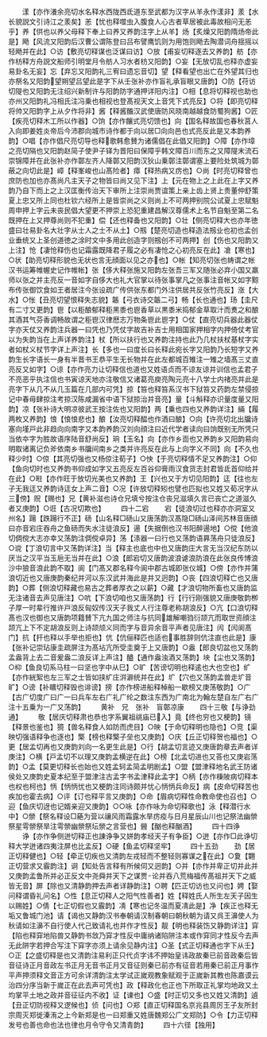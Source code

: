 <!-- { "loadSidebar": true } -->
　　漾【亦作瀁余亮切水名释水西陇西氐道东至武都为汉字从羊永作漾非】羕【水长貌説文引诗江之羕矣】恙【忧也释噬虫入腹食人心古者草居被此毒故相问无恙乎】养【供也以养父母释下奉上曰养又养韵注字上从羊】炀【炙燥又阳韵隋炀帝此是】飏【风流又阳韵后汉曹公谓陈登曰吕布譬鹰饥则为用饱则飏去陶潜词舟揺摇以轻飏并在此】○访【敷亮切释谋也泛谋曰访】○放【甫妄切释逐去又养韵】舫【亦作枋释方舟説文船师引明堂月令舫人习水者枋又阳韵】○妄【无放切乱也释亦虚妄易卦名无妄】忘【弃忘又阳韵礼三宥曰遗忘音切】望【释看望也出亡在外望其归也亦祭名又阳韵望朔望吕望此是字下从壬张补亦作盲礼承盲眼又唐韵】○防【苻访切隄也又阳韵无注绍兴新制许与阳韵防字通押详阳内注】○相【息将切释视也助也亦州又阳韵礼冯相氏注冯乗也相视也登髙视天文上音凭下式亮反】○将【即亮切释将帅又阳韵字上从夕作将非】酱【释酱醢汉武使唐防风晓南越越食防蜀狗酱】○匠【疾亮切释木工所以作器】○饷【亦作饟式亮切馈也】向【国名释故国也春秋莒人入向即姜姓炎帝后今沛郡向城市诗作都于向以居□向向邑也式亮反此是又本韵养韵】○唱【亦作倡尺亮切导也释歌韩愈賛为诸儒倡在此倡又阳韵】○障【亦作墇之亮切隔也又阳韵赵简子使尹子铎为晋阳曰保障乎韩文障百川而东之又障隄末流石崇锦障并在此张补亦作鄣左齐人降鄣又阳韵汉狄山乗鄣注鄣谓塞上要险处筑城为鄣蔽之向切此是】嶂【释峯峻也山髙险者】瘴【释热病又疠也】○尚【时亮切释曾也庶防也加也亦髙尚凡主天子之物皆曰尚又见下注】上【元在物上之上此在上字又养韵乃自下而上之上汉匡衡传治天下审所上注崇尚贾谊策上亲上齿上贤上贵董仲舒策夏上忠又所上同也杜钦六经所上是皆崇尚之义则尚上不可两押别院公试夏上忠赋魁周申押上字云未丧民倡大望更不押崇上恐犯重建昌解汉尊儒术上名节自魁至第二名既押在上又押尊尚则不犯重】偿【还也释备也又阳韵】○壮【侧亮切释大也亦年徳盛曰壮易卦名大壮字从士人之士不从土】○剏【楚亮切造也释造法剏业也初也孟创业垂统又上圣创道徳之涂时文中多用此创造字则剏创不可两押】创【伤也又阳韵又上注】怆【凄怆释伤也记霜露既降君子履之必有凄怆之心初亮反在此】凔【寒也】○状【助亮切释形貌也无状也言无顔面以见之亦也】○帐【知亮切张也帱谓之帐汉书运筹帷幄史记作帷帐】张【侈大释张施又阳韵左张吾三军又随张必弃小国又羸师以张之并主亮反一音如字自侈大也礼大官掌以待张事掌凡之张事注音帐又如字黥布传张御饮食如王者居注今张设疏广传供张东都门外注供居共反张竹亮反】涨【大水】○怅【丑亮切望恨释失志貌】韔【弓衣诗交韔二弓】畅【长也通也】玚【圭尺有二寸又更韵】鬯【以秬酿郁释秬黑黍也鬯香草以黒黍米捣郁金草取汁而煑之和酿其酒其气芬香调畅故谓之秬鬯汉律厯志万物条鬯此鬯字】○仗【直亮切兵器此器仗字亦天仗又养韵注兵器一曰凭也乃凭仗字故吉补吉士用相国家押相字内押倚仗考官以为失韵当在上声详养韵注】杖【所以扶行也又养韵注持也此乃几杖扶杖基杖字实者如杖义杖节字详上声注】长【多也一曰度长曰长释此宛长字又阳韵乃长短字又养韵生长字语长一身有半晋书王恭平生无长物并在此左都城百雉注一雉之墙髙三丈直亮反又如字】○谅【亦作亮力让切释信也道也又姓语贞而不谅友谅并训信也孟君子不亮恶乎执注信也书寅谅天地亦注敬信又诸葛亮庾亮陶元亮十八学士内禇亮并此是亮字下从几不从几玉篇在几部内可凭】掠【笞也释笞系汉书下狱笞又药韵左禁侵掠记中春毋肆掠注考掠汉陈咸漏省中语下狱掠治并音亮】量【斗斛释亦识量度量又阳韵】凉【张补诗大明凉彼武王按注佐也又阳韵】两【乗也四也又养韵详注】緉【履两枚又养韵】悢【悢悢悲也】酿【汝亮切释醖也作酒曰酿】○向【许亮切北出牖诗塞向墐戸此非趋向向南字又本韵养韵汉刘向顔注曰近代学者读向曰饷既别无所凭只当依夲字为胜故语序陆音舒尚反】珦【玉名】向【亦作乡靣也又养韵乡又阳韵易向明取诸离记负斧依南乡书牖间南乡之类并许亮反在此与上向字义不同】向【不久也释少时】○倞【其亮切强也又杨倞注荀子】○怏【于亮切释情不足又养韵注】○仰【鱼向切时也又养韵书仰成如字又五亮反左百谷仰膏雨汉食货志封君皆氐首仰给并在此】○暀【亦作旺于放切光美也又养韵】王【兴也又于方切见阳韵】迋【往也左子无我迋又养韵诗迋女上声二音】○况【许放切释矧也譬也匹拟也又姓又荀况字从三傍】贶【赐也】兄【黄补滋也诗仓兄填兮按注仓丧兄滋填久言已丧亡之道滋久者又庚韵】○诳【古况切欺也】
　　四十二宕
　　宕【徒浪切过也释亦亦洞室又州名】踼【跌踼行不正】砀【山名释□砀山又唐荡韵汉髙隐□砀山泽间苏林音唐顔曰亦音宕庄吞舟之鱼砀而失水注徒浪反】逿【失据倒也汉书阳醉逿地】○傥【他浪切倜傥大志亦幸又荡韵注倜傥卓异】荡【涤器一曰行也又荡韵语奡荡舟只徒浪反】○谠【丁浪切言中又荡韵详注】当【释主也底也中也又唐韵庄大言无当汉纪东防以厌当之汉平当玉巵无当并在此】○浪【郎宕切又唐韵波浪谑浪防浪在此张良传博浪沙中狼音浪此韵不取】阆【门髙又郡名释今阆中郡古城即张仪城】○傍【亦作并蒲浪切近也又唐庚韵秦纪并河以东汉武并海此是并又迥韵】○丧【四浪切释亡也又唐韵】○葬【侧浪切释藏也易古之葬者厚衣之以薪】○藏【才浪切物所畜也又唐韵监无注诸音去声见唐注】○吭【下浪切咱也又唐荡韵】行【行行刚强貌又唐庚敬韵栁子厚一时辈行推许戸浪反匈奴传汉天子我丈人行注尊老称胡浪反】○亢【口浪切释髙也汉也御也又唐韵项籍賛下亢九国之师注与抗同雄解嘲驺衍颉亢而取世资顔注颉亢上下不定胡浪反则上诗颉颃义同而字与音异余音平声者见唐注】闶【闶阆髙门】抗【扞也释以手举也拒也】伉【伉俪释匹也适也事胜辞则伉注直也此是】康【张补记崇玷康圭疏屏注为髙坫亢所受圭奠于上又唐韵】○盎【郎良切盆也又荡韵孟盎背上去二音爰盎二浪反详上声注】醠【通作盎浊酒又荡韵】坱【尘也又荡韵】○枊【鱼良切系马柱一曰坚也字中从巳】○旷【苦谤切明也释逺也大也空也】纩【亦作絖絮也左三军之士皆如挟纩庄洴澼统并在此】圹【穴也又荡韵孟兽走圹音旷】○谤【补矌切释毁也诽谤】搒【亦作榜进船释棹船一歇榜又庚荡敬韵】○广【古广切度广曰广一曰兵车左右广礼广纶之数注东西为广南北为翰左楚自左广右广注十五乗为一广又荡韵】
　　黄补　兄　张补　盲鄣凉康
　　四十三敬【与诤劲通】
　　敬【居庆切释肃也恭也字系翼祖祧庙已入】竟【终也穷也又梗韵】镜【释景也鉴也】獍【兽名释食人如防而虎目】○映【于命切释明也隐也】○竞【渠映切强语释争也逐也】檠【榜也释檠子垒也又庚韵】○庆【丘正切释贺也福也】○更【居孟切再也又庚韵刘向一名更生此是】○行【胡孟切言迹又庚唐韵章去声者详庚注】○横【戸孟切不以理又庚韵孟横逆在此】○榜【北孟切进也又荅也又庚岩荡韵】○孟【莫更切释长也始也又姓孟轲孟简孟明剧孟】○盟【盟津释地名武王防诸侯处又庚韵史夏本纪至于盟津注古孟字书孟津释此孟字】○柄【亦作棅陂病切释本也权也柯也】怲【怲怲忧也又梗韵注同诗颇并忧心怲怲兵命反】病【皮命切释苦也疾加也霍去病】○评【订也释平言又庚韵】○命【眉病切释性命教命使也召也】○迎【鱼庆切迓也记婿亲迎又庚韵】○○咏【亦作咏为命切释歌也】泳【释潜行水中】○禜【祭名释设□蕝为营以禳风雨霜露水旱疠疫与日月星辰山川也记祭法幽禜祭星雩禜祭旱注雩禜幽禜祭坛禜之言营也】醟【酗也释酗酒】
　　四十四诤
　　诤【亦作争侧迸切释正也諌诤争又姘韵孝经天子有争臣】○迸【亦作□此诤切释大学迸诸四夷注屏也比孟反】○硬【鱼孟切释坚牢】
　　四十五劲
　　劲【居正切释健也】○轻【牵正切疾也又清韵左戎轻而不整轻则寡谋之在此】○夐【翾正切营求又霰韵注】诇【知处告言释有所候伺又迥韵】○并【亦作并卑正切并此并又庚韵孟鲁所并必正反文中尧舜并天下之谋贾论并吞八荒梅福传髙祖并天下之威皆无音】屏【除也又清静韵押去声者详静韵注】○聘【匹正切访也又问也】娉【娶问释谓昏礼问名】○性【息正切释人之阳气性善者】姓【释姓氏人所生左天子因生以赐姓】○倩【七正切假也又霰韵】凊【寒也记冬温而夏凊此是】净【疾正也释无垢又鲁城门池】请【谒也又静韵汉书奉朝请汉制春朝曰朝秋朝为请又呉王濞使人为秋请如注濞不自行使人代己致请礼也并作才性反】靓【明也释装饬又静韵详注】穽【陷也释穽地陷兽又静韵书敜乃穽才性反中庸纳诸陷阱注本或作穽同才性反今去声无此阱字若押合写注下穽字亦须上请余见静内注】○圣【式正切释通也字下从壬】○正【之盛切释是也又清韵注易利正只代贞字讳不押始皇讳政故秦已前音政秦后皆音征诗正月音政左书正月无音书正月又音征则秦已前亦有征音若用秦已前正月事作平声押须释文音正方可余详清韵注太学试正嵗观教象赋观于正嵗新其教也陈嘉谟云治四分序当新于嵗正在此去声可凭也】政【释政化也正也下所取正礼掌均地政又土均掌平土地之政并音征征内不收】证【谏也】○盛【时正切又多也又姓又清韵】遉【丑正切防视释又逻候也】侦【问也】○郑【直正切释国名京兆县周厉王子友所封宗周灭郑徙溱洧之上今新郑是也一曰郑重又姓唐魏郑公广文郑防】○令【力正切释发号也善也命也法也律也月令守令又清青韵】
　　四十六径【独用】
